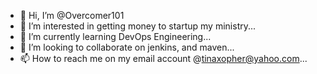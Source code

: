 - 👋 Hi, I’m @Overcomer101
- 👀 I’m interested in getting money to startup my ministry...
- 🌱 I’m currently learning DevOps Engineering...
- 💞️ I’m looking to collaborate on jenkins, and maven...
- 📫 How to reach me on my email account @tinaxopher@yahoo.com...

<!---
Overcomer101/Overcomer101 is a ✨ special ✨ repository because its `README.md` (this file) appears on your GitHub profile.
You can click the Preview link to take a look at your changes.
--->
